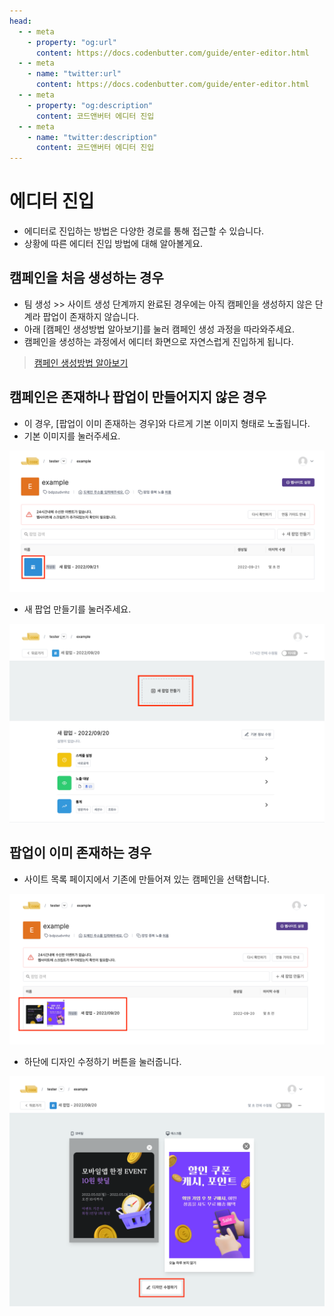 ```yaml
---
head:
  - - meta
    - property: "og:url"
      content: https://docs.codenbutter.com/guide/enter-editor.html
  - - meta
    - name: "twitter:url"
      content: https://docs.codenbutter.com/guide/enter-editor.html
  - - meta
    - property: "og:description"
      content: 코드앤버터 에디터 진입
  - - meta
    - name: "twitter:description"
      content: 코드앤버터 에디터 진입
---
```


# 에디터 진입

- 에디터로 진입하는 방법은 다양한 경로를 통해 접근할 수 있습니다.
- 상황에 따른 에디터 진입 방법에 대해 알아볼게요.

## 캠페인을 처음 생성하는 경우

- 팀 생성 >> 사이트 생성 단계까지 완료된 경우에는 아직 캠페인을 생성하지 않은 단계라 팝업이 존재하지 않습니다.
- 아래 [캠페인 생성방법 알아보기]를 눌러 캠페인 생성 과정을 따라와주세요.
- 캠페인을 생성하는 과정에서 에디터 화면으로 자연스럽게 진입하게 됩니다.

> [캠페인 생성방법 알아보기](./create-campaign#캠페인)

## 캠페인은 존재하나 팝업이 만들어지지 않은 경우

- 이 경우, [팝업이 이미 존재하는 경우]와 다르게 기본 이미지 형태로 노출됩니다.
- 기본 이미지를 눌러주세요.

![기본 이미지](./imgs/enter-editor/section_1.png)

- 새 팝업 만들기를 눌러주세요.

![팝업 만들기](./imgs/enter-editor/section_2.png)

## 팝업이 이미 존재하는 경우

- 사이트 목록 페이지에서 기존에 만들어져 있는 캠페인을 선택합니다.

![캠페인 선택](./imgs/enter-editor/section_3.png)

- 하단에 디자인 수정하기 버튼을 눌러줍니다.

![디자인 수정하기](./imgs/enter-editor/section_4.png)
